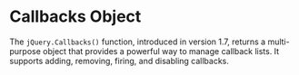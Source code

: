 # Callbacks Object
The <code>jQuery.Callbacks()</code> function, introduced in version 1.7, returns a multi-purpose object that provides a powerful way to manage callback lists. It supports adding, removing, firing, and disabling callbacks.